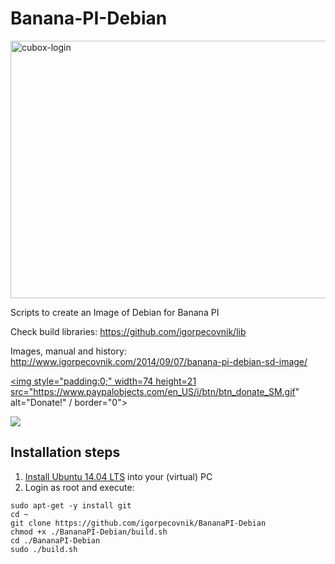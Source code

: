Banana-PI-Debian
================

<img src="http://www.igorpecovnik.com/wp-content/uploads/2014/09/bananapi-ssh.png" alt="cubox-login" width="640" height="412">

Scripts to create an Image of Debian for Banana PI 

Check build libraries:
https://github.com/igorpecovnik/lib

Images, manual and history:
http://www.igorpecovnik.com/2014/09/07/banana-pi-debian-sd-image/

<a href="https://www.paypal.com/cgi-bin/webscr?cmd=_s-xclick&hosted_button_id=CUYH2KR36YB7W"><img style="padding:0;" width=74 height=21  src="https://www.paypalobjects.com/en_US/i/btn/btn_donate_SM.gif" alt="Donate!" / border="0"></a>


<img src="http://valessiobrito.com.br/wp-content/uploads/2014/03/bitcoindonate.png" border="0">

Installation steps
------------------
1. <a href=http://releases.ubuntu.com/14.04/>Install Ubuntu 14.04 LTS</a> into your (virtual) PC
2. Login as root and execute:

```shell
sudo apt-get -y install git
cd ~
git clone https://github.com/igorpecovnik/BananaPI-Debian
chmod +x ./BananaPI-Debian/build.sh
cd ./BananaPI-Debian
sudo ./build.sh
```
